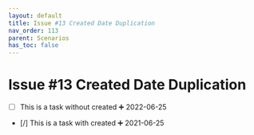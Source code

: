```yaml
---
layout: default
title: Issue #13 Created Date Duplication
nav_order: 113
parent: Scenarios
has_toc: false
---
```


# Issue #13 Created Date Duplication

- [ ] This is a task without created ➕ 2022-06-25
- [/] This is a task with created ➕ 2021-06-25
